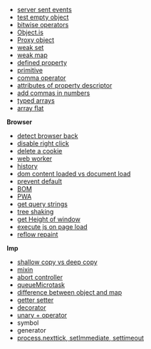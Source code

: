 - [server sent events](https://github.com/sudheerj/javascript-interview-questions#how-do-you-receive-server-sent-event-notifications)
- [test empty object](https://github.com/sudheerj/javascript-interview-questions#how-do-you-test-for-an-empty-object)
- [bitwise operators](https://github.com/sudheerj/javascript-interview-questions#what-are-the-bitwise-operators-available-in-javascript)
- [Object.is](https://github.com/sudheerj/javascript-interview-questions#how-do-you-determine-two-values-same-or-not-using-object)
- [Proxy object](https://github.com/sudheerj/javascript-interview-questions#what-is-a-proxy-object)
- [weak set](https://github.com/sudheerj/javascript-interview-questions#what-is-a-weakset)
- [weak map](https://github.com/sudheerj/javascript-interview-questions#what-is-a-weakmap)
- [defined property](https://github.com/sudheerj/javascript-interview-questions#how-do-you-define-property-on-object-constructor)
- [primitive](https://github.com/sudheerj/javascript-interview-questions#what-are-primitive-data-types)
- [comma operator](https://github.com/sudheerj/javascript-interview-questions#what-is-a-comma-operator)
- [attributes of property descriptor](https://github.com/sudheerj/javascript-interview-questions#what-are-the-attributes-provided-by-a-property-descriptor)
- [add commas in numbers](https://github.com/sudheerj/javascript-interview-questions#how-do-you-print-numbers-with-commas-as-thousand-separators)
- [typed arrays](https://github.com/sudheerj/javascript-interview-questions#what-are-typed-arrays)
- [array flat](https://github.com/sudheerj/javascript-interview-questions#how-do-you-flattening-multi-dimensional-arrays)

**Browser**
- [detect browser back](https://github.com/sudheerj/javascript-interview-questions#how-do-you-capture-browser-back-button)
- [disable right click](https://github.com/sudheerj/javascript-interview-questions#how-do-you-disable-right-click-in-the-web-page)
- [delete a cookie](https://github.com/sudheerj/javascript-interview-questions#how-do-you-compare-object-and-map)
- [web worker](https://github.com/sudheerj/javascript-interview-questions#give-an-example-of-a-web-worker)
- [history](https://github.com/sudheerj/javascript-interview-questions#how-do-you-access-history-in-javascript)
- [dom content loaded vs document load](https://github.com/sudheerj/javascript-interview-questions#what-is-the-difference-between-document-load-and-domcontentloaded-events)
- [prevent default](https://github.com/sudheerj/javascript-interview-questions#what-is-the-difference-between-document-load-and-domcontentloaded-events)
- [BOM](https://github.com/sudheerj/javascript-interview-questions#what-is-the-difference-between-document-load-and-domcontentloaded-events)
- [PWA](https://github.com/sudheerj/javascript-interview-questions#what-is-the-difference-between-document-load-and-domcontentloaded-events)
- [get query strings](https://github.com/sudheerj/javascript-interview-questions#what-is-the-difference-between-document-load-and-domcontentloaded-events)
- [tree shaking](https://github.com/sudheerj/javascript-interview-questions#what-is-tree-shaking)
- [get Height of window](https://github.com/sudheerj/javascript-interview-questions#what-are-the-properties-used-to-get-size-of-window)
- [execute js on page load](https://github.com/sudheerj/javascript-interview-questions#what-are-the-properties-used-to-get-size-of-window)
- [reflow repaint](https://github.com/sudheerj/javascript-interview-questions#what-is-the-difference-between-reflow-and-repaint)

**Imp**
- [shallow copy vs deep copy](https://github.com/sudheerj/javascript-interview-questions#what-is-the-difference-between-shallow-and-deep-copy)
- [mixin](https://github.com/sudheerj/javascript-interview-questions#does-javascript-uses-mixins)
- [abort controller](https://github.com/sudheerj/javascript-interview-questions?tab=readme-ov-file#how-to-cancel-a-fetch-request)
- [queueMicrotask](https://github.com/sudheerj/javascript-interview-questions#what-is-the-purpose-of-queuemicrotask)
- [difference between object and map](https://github.com/sudheerj/javascript-interview-questions#how-do-you-compare-object-and-map)
- [getter setter](https://github.com/sudheerj/javascript-interview-questions#what-are-javascript-accessors)
- [decorator](https://github.com/sudheerj/javascript-interview-questions#what-is-a-decorator)
- [unary + operator](https://github.com/sudheerj/javascript-interview-questions#what-is-an-unary-operator)
- symbol
- generator
- [process.nexttick, setImmediate, settimeout](https://github.com/sudheerj/javascript-interview-questions#what-is-the-difference-between-settimeout-setimmediate-and-processnexttick)